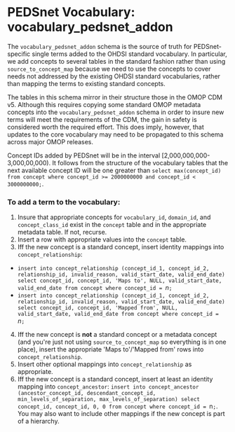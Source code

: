 # PEDSnet Vocabulary: vocabulary\_pedsnet\_addon

The `vocabulary_pedsnet_addon` schema is the source of truth for PEDSnet-specific single terms added to the OHDSI standard vocabulary.  In particular, we add concepts to several tables in the standard fashion rather than using `source_to_concept_map` because we need to use the concepts to cover needs not addressed by the existing OHDSI standard vocabularies, rather than mapping the terms to existing standard concepts.

The tables in this schema mirror in their structure those in the OMOP CDM v5.  Although this requires copying some standard OMOP metadata concepts into the `vocabulary_pedsnet_addon` schema in order to insure new terms will meet the requirements of the CDM, the gain in safety is considered worth the required effort.  This does imply, however, that updates to the core vocabulary may need to be propagated to this schema across major OMOP releases.

Concept IDs added by PEDSnet will be in the interval [2,000,000,000-3,000,00,000).  It follows from the structure of the vocabulary tables that the next available concept ID will be one greater than  `select max(concept_id) from concept where concept_id >= 2000000000 and concept_id < 3000000000;`.

### To add a term to the vocabulary:

1. Insure that appropriate concepts for `vocabulary_id`, `domain_id`, and `concept_class_id` exist in the `concept` table and in the appropriate metadata table.  If not, recurse.
2. Insert a row with appropriate values into the `concept` table.
3. Iff the new concept is a standard concept, insert identity mappings into `concept_relationship`:
 * `insert into concept_relationship (concept_id_1, concept_id_2, relationship_id, invalid_reason, valid_start_date, valid_end_date) select concept_id, concept_id, 'Maps to', NULL, valid_start_date, valid_end_date from concept where concept_id = `_n_`;`
 * `insert into concept_relationship (concept_id_1, concept_id_2, relationship_id, invalid_reason, valid_start_date, valid_end_date) select concept_id, concept_id, 'Mapped from', NULL, valid_start_date, valid_end_date from concept where concept_id = `_n_`;`
4. Iff the new concept is **not** a standard concept or a metadata concept (and you're just not using `source_to_concept_map` so everything is in one place), insert the appropriate 'Maps to'/'Mapped from' rows into `concept_relationship`.
5. Insert other optional mappings into `concept_relationship` as appropriate.
6. Iff the new concept is a standard concept, insert at least an identity mapping into `concept_ancestor`: `insert into concept_ancestor (ancestor_concept_id, descendant_concept_id, min_levels_of_separation, max_levels_of_separation) select concept_id, concept_id, 0, 0 from concept where concept_id = `n`;`.  You may also want to include other mappings if the new concept is part of a hierarchy.

